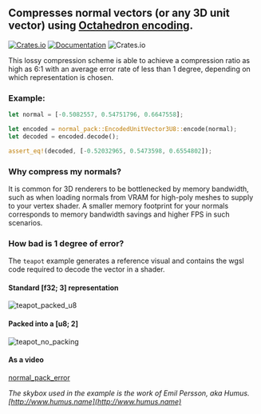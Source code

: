 ## Compresses normal vectors (or any 3D unit vector) using [Octahedron encoding](https://knarkowicz.wordpress.com/2014/04/16/octahedron-normal-vector-encoding/).

[![Crates.io](https://img.shields.io/crates/v/normal_pack.svg)](https://crates.io/crates/normal_pack/) [![Documentation](https://docs.rs/normal_pack/badge.svg)](https://docs.rs/normal_pack/) ![Crates.io](https://img.shields.io/crates/l/normal_pack)

This lossy compression scheme is able to achieve a compression ratio as high as 6:1 with an average error rate of less than 1 degree,
depending on which representation is chosen.

### Example:

```rust
let normal = [-0.5082557, 0.54751796, 0.6647558];

let encoded = normal_pack::EncodedUnitVector3U8::encode(normal);
let decoded = encoded.decode();

assert_eq!(decoded, [-0.52032965, 0.5473598, 0.6554802]);
```

### Why compress my normals?

It is common for 3D renderers to be bottlenecked by memory bandwidth, such as when loading normals from VRAM for high-poly meshes to supply to your vertex shader.
A smaller memory footprint for your normals corresponds to memory bandwidth savings and higher FPS in such scenarios.

### How bad is 1 degree of error?

The `teapot` example generates a reference visual and contains the wgsl code required to decode the vector in a shader.

#### Standard [f32; 3] representation
![teapot_packed_u8](https://github.com/user-attachments/assets/b16818d0-8020-477a-b6ec-99966eb1ae85)

#### Packed into a [u8; 2]
![teapot_no_packing](https://github.com/user-attachments/assets/6e6ab8ad-37da-4be0-b8ef-e17c0ae9614f)

#### As a video

[normal_pack_error](https://github.com/user-attachments/assets/c4070012-9b8d-4573-bc18-f02f54101c67)

*The skybox used in the example is the work of Emil Persson, aka Humus. [http://www.humus.name](http://www.humus.name)*
